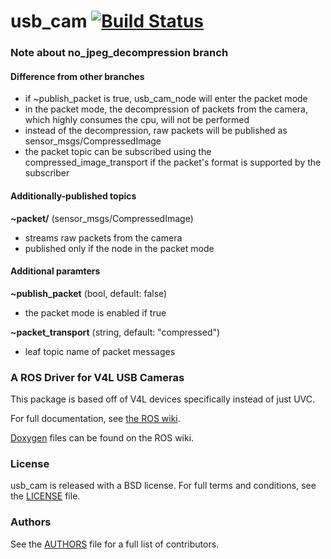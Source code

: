 usb_cam [![Build Status](https://api.travis-ci.org/bosch-ros-pkg/usb_cam.png)](https://travis-ci.org/bosch-ros-pkg/usb_cam)
=======

### **Note about no_jpeg_decompression branch**

#### Difference from other branches
* if ~publish_packet is true, usb_cam_node will enter the packet mode
* in the packet mode, the decompression of packets from the camera, which highly consumes the cpu, will not be performed
* instead of the decompression, raw packets will be published as sensor_msgs/CompressedImage
* the packet topic can be subscribed using the compressed_image_transport if the packet's format is supported by the subscriber

#### Additionally-published topics
**~packet/<user-defined>** (sensor_msgs/CompressedImage)
* streams raw packets from the camera
* published only if the node in the packet mode

#### Additional paramters
**~publish_packet** (bool, default: false)
* the packet mode is enabled if true

**~packet_transport** (string, default: "compressed")
* leaf topic name of packet messages

### A ROS Driver for V4L USB Cameras
This package is based off of V4L devices specifically instead of just UVC.

For full documentation, see [the ROS wiki](http://ros.org/wiki/usb_cam).

[Doxygen](http://docs.ros.org/indigo/api/usb_cam/html/) files can be found on the ROS wiki.

### License
usb_cam is released with a BSD license. For full terms and conditions, see the [LICENSE](LICENSE) file.

### Authors
See the [AUTHORS](AUTHORS.md) file for a full list of contributors.
